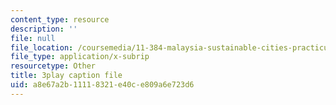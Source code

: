```yaml
---
content_type: resource
description: ''
file: null
file_location: /coursemedia/11-384-malaysia-sustainable-cities-practicum-spring-2018/a8e67a2b11118321e40ce809a6e723d6_0oXquNdvAnk.srt
file_type: application/x-subrip
resourcetype: Other
title: 3play caption file
uid: a8e67a2b-1111-8321-e40c-e809a6e723d6
---
```

